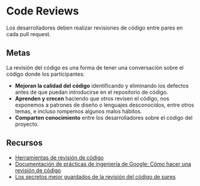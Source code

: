 # Code Reviews

Los desarrolladores deben realizar revisiones de código entre pares en cada pull request.

## Metas

La revisión del código es una forma de tener una conversación sobre el código donde los participantes:

* **Mejoran la calidad del código** identificando y eliminando los defectos antes de que puedan introducirse en el repositorio de código.
* **Aprenden y crecen** haciendo que otros revisen el código, nos exponemos a patrones de diseño o lenguajes desconocidos, entre otros temas, e incluso rompemos algunos malos hábitos.
* **Comparten conocimiento** entre los desarrolladores sobre el código del proyecto.

## Recursos

* [Herramientas de revisión de código](https://microsoft.github.io/code-with-engineering-playbook/code-reviews/tools/)
* [Documentación de prácticas de ingeniería de Google: Cómo hacer una revisión de código](https://google.github.io/eng-practices/review/reviewer/)
* [Los secretos mejor guardados de la revisión del código de pares](https://static1.smartbear.co/smartbear/media/pdfs/best-kept-secrets-of-peer-code-review_redirected.pdf)
